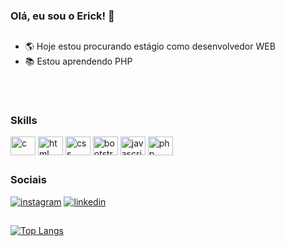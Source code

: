 ### Olá, eu sou o Erick! 👋
##

- 🌎 Hoje estou procurando estágio como desenvolvedor WEB
- 📚 Estou aprendendo PHP
##
<div style="display: inline-block;"><br>
    <h3>Skills</h3>
    <img align="center" src="https://cdn.jsdelivr.net/gh/devicons/devicon@latest/icons/c/c-original.svg" alt="c" height="30" width="40">
    <img align="center" src="https://cdn.jsdelivr.net/gh/devicons/devicon@latest/icons/html5/html5-original.svg" alt="html" height="30" width="40">
    <img align="center" src="https://cdn.jsdelivr.net/gh/devicons/devicon@latest/icons/css3/css3-original.svg" alt="css" height="30" width="40">
    <img align="center" src="https://cdn.jsdelivr.net/gh/devicons/devicon@latest/icons/bootstrap/bootstrap-original.svg" alt="bootstrap" height="30" width="40">
    <img align="center" src="https://cdn.jsdelivr.net/gh/devicons/devicon@latest/icons/javascript/javascript-original.svg" alt="javascript" height="30" width="40">
    <img align="center" src="https://cdn.jsdelivr.net/gh/devicons/devicon@latest/icons/php/php-original.svg" alt="php" height="30" width="40">
</div>

## 

<div>
  <h3>Sociais</h3>
    <a href="https://www.instagram.com/erick_etn/" target="_blank"><img src="https://img.shields.io/badge/Instagram-E4405F?style=for-the-badge&logo=instagram&logoColor=white" alt="instagram" target="_blank"></a>
    <a href="https://www.linkedin.com/in/erick-tavares-nunes-517776265/" target="_blank"><img src="https://img.shields.io/badge/LinkedIn-0077B5?style=for-the-badge&logo=linkedin&logoColor=white" alt="linkedin" target="_blank"></a>
</div>

## 

[![Top Langs](https://github-readme-stats.vercel.app/api/top-langs/?username=ericktnunes&layout=donut-vertical)](https://github.com/ericktnunes/github-readme-stats)




